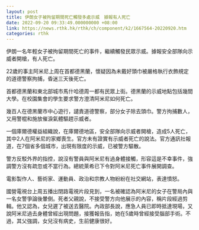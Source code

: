 ```yaml
---
layout: post
title: 伊朗女子被拘留期間死亡觸發多處示威　據報有人死亡
date: 2022-09-20 09:33:49.000000000 +08:00
link: https://news.rthk.hk/rthk/ch/component/k2/1667564-20220920.htm
categories: rthk
---
```


伊朗一名年輕女子被拘留期間死亡的事件，繼續觸發民眾示威。據報安全部隊向示威者開槍，有人死亡。

22歲的事主阿米尼上周在首都德黑蘭，懷疑因為未戴好頭巾被嚴格執行衣飾規定的道德警察拘捕，昏迷三天後死亡。

首都德黑蘭和東北部城市馬什哈德周一都有民眾上街。德黑蘭的示威地點包括幾間大學。在校園集會的學生要求警方澄清阿米尼如何死亡。

幾百人在德黑蘭市中心遊行，譴責道德警察，部分女子除去頭巾。警方拘捕數人，又用警棍和施放催淚氣體驅趕示威者。

一個庫爾德權益組織說，在庫爾德地區，安全部隊向示威者開槍，造成5人死亡，其中2人在阿米尼的家鄉喪生。官方未有證實有示威者死亡的說法。官方通訊社報道，在7個省多個城市，出現有限度的示威，已被警方驅散。

警方反駁外界的指控，說沒有警員與阿米尼有過身體接觸，形容這是不幸事件，強調警方沒有疏忽或不當行為。總統萊希已下令對阿米尼死亡事件展開調查。

電影製作人、藝術家、運動員、政治和宗教人物紛紛在社交網站，表達憤怒。

國營電視台上周五播出閉路電視片段見到，一名被確認為阿米尼的女子在警局內與一名女警爭論後暈倒。死者父親說，不接受警方向他展示的內容，稱片段經過剪輯。他又認為，女兒遲了被送去醫院。內政部長說，應急人員已即時抵達現場，又說阿米尼過去身體曾經出現問題，接獲報告指，她在5歲時曾經接受腦部手術。不過，其父強調，女兒沒有病史，生前健康很好。
